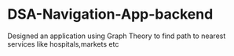 # DSA-Navigation-App-backend
Designed an application using Graph Theory to find path to nearest services like hospitals,markets etc
